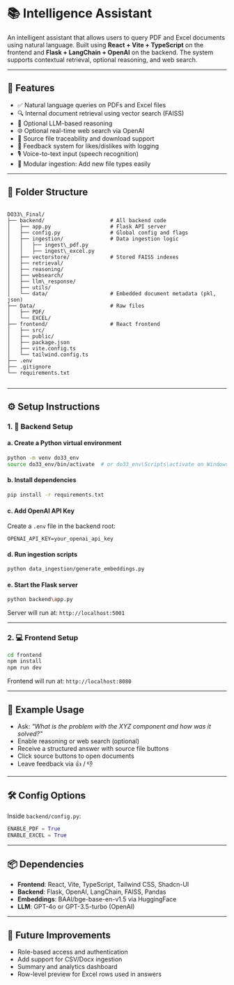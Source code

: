 # 📚 Intelligence Assistant

An intelligent assistant that allows users to query PDF and Excel documents using natural language. Built using **React + Vite + TypeScript** on the frontend and **Flask + LangChain + OpenAI** on the backend. The system supports contextual retrieval, optional reasoning, and web search.

---

## 🚀 Features

- ✅ Natural language queries on PDFs and Excel files
- 🔍 Internal document retrieval using vector search (FAISS)
- 🧠 Optional LLM-based reasoning
- 🌐 Optional real-time web search via OpenAI
- 📎 Source file traceability and download support
- 🧾 Feedback system for likes/dislikes with logging
- 🎙️ Voice-to-text input (speech recognition)
- 📁 Modular ingestion: Add new file types easily

---

## 📁 Folder Structure

```

DO33\_Final/
├── backend/                     # All backend code
│   ├── app.py                   # Flask API server
│   ├── config.py                # Global config and flags
│   ├── ingestion/               # Data ingestion logic
│   │   ├── ingest\_pdf.py
│   │   ├── ingest\_excel.py
│   ├── vectorstore/             # Stored FAISS indexes
│   ├── retrieval/
│   ├── reasoning/
│   ├── websearch/
│   ├── llm\_response/
│   ├── utils/
│   └── data/                    # Embedded document metadata (pkl, json)
├── Data/                        # Raw files
│   ├── PDF/
│   └── EXCEL/
├── frontend/                    # React frontend
│   ├── src/
│   ├── public/
│   ├── package.json
│   ├── vite.config.ts
│   └── tailwind.config.ts
├── .env
├── .gitignore
└── requirements.txt


````

---

## ⚙️ Setup Instructions

### 1. 🧠 Backend Setup

#### a. Create a Python virtual environment

```bash
python -m venv do33_env
source do33_env/bin/activate  # or do33_env\Scripts\activate on Windows
````

#### b. Install dependencies

```bash
pip install -r requirements.txt
```

#### c. Add OpenAI API Key

Create a `.env` file in the backend root:

```env
OPENAI_API_KEY=your_openai_api_key
```

#### d. Run ingestion scripts

```bash
python data_ingestion/generate_embeddings.py
```

#### e. Start the Flask server

```bash
python backend\app.py
```

Server will run at: `http://localhost:5001`

---

### 2. 💻 Frontend Setup

```bash
cd frontend
npm install
npm run dev
```

Frontend will run at: `http://localhost:8080`

---

## 🧪 Example Usage

* Ask: *"What is the problem with the XYZ component and how was it solved?"*
* Enable reasoning or web search (optional)
* Receive a structured answer with source file buttons
* Click source buttons to open documents
* Leave feedback via 👍 / 👎

---

## 🛠 Config Options

Inside `backend/config.py`:

```python
ENABLE_PDF = True
ENABLE_EXCEL = True
```

---

## 📦 Dependencies

* **Frontend**: React, Vite, TypeScript, Tailwind CSS, Shadcn-UI
* **Backend**: Flask, OpenAI, LangChain, FAISS, Pandas
* **Embeddings**: BAAI/bge-base-en-v1.5 via HuggingFace
* **LLM**: GPT-4o or GPT-3.5-turbo (OpenAI)

---

## 🧠 Future Improvements

* Role-based access and authentication
* Add support for CSV/Docx ingestion
* Summary and analytics dashboard
* Row-level preview for Excel rows used in answers
